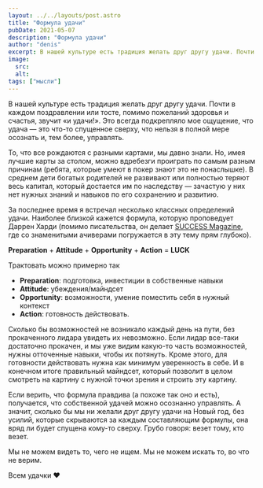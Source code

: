 ```yaml
---
layout: ../../layouts/post.astro
title: "Формула удачи"
pubDate: 2021-05-07
description: "Формула удачи"
author: "denis"
excerpt: В нашей культуре есть традиция желать друг другу удачи. Почти в каждом поздравлении или тосте, помимо пожеланий здоровья и счастья, звучит «и удачи!». Это всегда подкрепляло мое ощущение, что удача — это что-то спущенное сверху, что нельзя в полной мере осознать и, тем более, управлять.
image:
  src:
  alt:
tags: ["мысли"]
---
```


В нашей культуре есть традиция желать друг другу удачи. Почти в каждом поздравлении или тосте, помимо пожеланий здоровья и счастья, звучит «и удачи!». Это всегда подкрепляло мое ощущение, что удача — это что-то спущенное сверху, что нельзя в полной мере осознать и, тем более, управлять.

То, что все рождаются с разными картами, мы давно знали. Но, имея лучшие карты за столом, можно вдребезги проиграть по самым разным причинам (ребята, которые умеют в покер знают это не понаслышке). В среднем дети богатых родителей не развивают или полностью теряют весь капитал, который достается им по наследству — зачастую у них нет нужных знаний и навыков по его сохранению и развитию.

За последнее время я встречал несколько классных определений удачи. Наиболее близкой кажется формула, которую проповедует Даррен Харди (помимо писательства, он делает [SUCCESS Magazine](https://www.success.com/), где со знаменитыми ачиверами погружается в эту тему прям глубоко).

**Preparation** + **Attitude** + **Opportunity** + **Action** = **LUCK**

Трактовать можно примерно так

- **Preparation**: подготовка, инвестиции в собственные навыки
- **Attitude**: убеждения/майндсет
- **Opportunity**: возможности, умение поместить себя в нужный контекст
- **Action**: готовность действовать.

Сколько бы возможностей не возникало каждый день на пути, без прокаченного лидара увидеть их невозможно. Если лидар все-таки достаточно прокачен, и мы уже видим какую-то часть возможностей, нужны отточенные навыки, чтобы их потянуть. Кроме этого, для готовности действовать нужна как минимум уверенность в себе. И в конечном итоге правильный майндсет, который позволит в целом смотреть на картину с нужной точки зрения и строить эту картину.

Если верить, что формула правдива (а похоже так оно и есть), получается, что собственной удачей можно осознанно управлять. А значит, сколько бы мы ни желали друг другу удачи на Новый год, без усилий, которые скрываются за каждым составляющим формулы, она вряд ли будет спущена кому-то сверху. Грубо говоря: везет тому, кто везет.

Мы не можем видеть то, чего не ищем. Мы не можем искать то, во что не верим.

Всем удачки ♥️